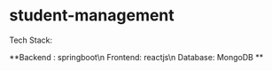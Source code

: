 # student-management
Tech Stack:

**Backend : springboot\n
Frontend: reactjs\n
Database: MongoDB
**
